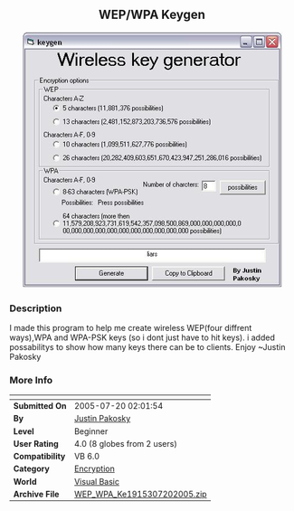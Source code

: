 ﻿<div align="center">

## WEP/WPA Keygen

<img src="PIC2005720212275372.JPG">
</div>

### Description

I made this program to help me create wireless WEP(four diffrent ways),WPA and WPA-PSK keys (so i dont just have to hit keys). i added possabilitys to show how many keys there can be to clients. Enjoy ~Justin Pakosky
 
### More Info
 


<span>             |<span>
---                |---
**Submitted On**   |2005-07-20 02:01:54
**By**             |[Justin Pakosky](https://github.com/Planet-Source-Code/PSCIndex/blob/master/ByAuthor/justin-pakosky.md)
**Level**          |Beginner
**User Rating**    |4.0 (8 globes from 2 users)
**Compatibility**  |VB 6\.0
**Category**       |[Encryption](https://github.com/Planet-Source-Code/PSCIndex/blob/master/ByCategory/encryption__1-48.md)
**World**          |[Visual Basic](https://github.com/Planet-Source-Code/PSCIndex/blob/master/ByWorld/visual-basic.md)
**Archive File**   |[WEP\_WPA\_Ke1915307202005\.zip](https://github.com/Planet-Source-Code/justin-pakosky-wep-wpa-keygen__1-61793/archive/master.zip)








